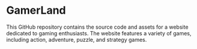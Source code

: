 # GamerLand
This GitHub repository contains the source code and assets for a website dedicated to gaming enthusiasts. The website features a variety of games, including action, adventure, puzzle, and strategy games.
